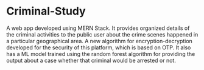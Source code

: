 # Criminal-Study

A web app developed using MERN Stack. It provides organized details of the criminal activities to the public user about the crime scenes happened in a particular geographical area. A new algorithm for encryption-decryption developed for the security of this platform, which is based on OTP. It also has a ML model trained using the random forest algorithm for providing the output about a case whether that criminal would be arrested or not.
